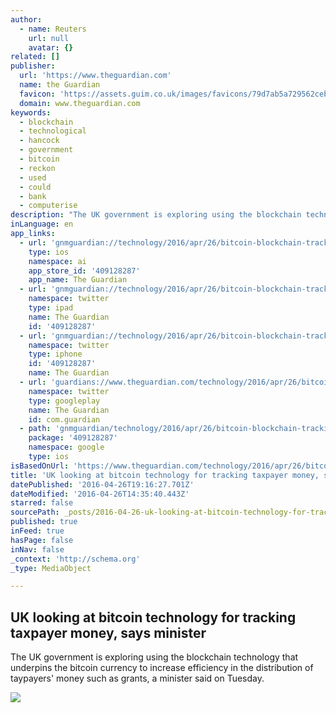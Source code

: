 ```yaml
---
author:
  - name: Reuters
    url: null
    avatar: {}
related: []
publisher:
  url: 'https://www.theguardian.com'
  name: the Guardian
  favicon: 'https://assets.guim.co.uk/images/favicons/79d7ab5a729562cebca9c6a13c324f0e/32x32.ico'
  domain: www.theguardian.com
keywords:
  - blockchain
  - technological
  - hancock
  - government
  - bitcoin
  - reckon
  - used
  - could
  - bank
  - computerise
description: "The UK government is exploring using the blockchain technology that underpins the bitcoin currency to increase efficiency in the distribution of taypayers' money such as grants, a minister said on Tuesday."
inLanguage: en
app_links:
  - url: 'gnmguardian://technology/2016/apr/26/bitcoin-blockchain-tracking-taxpayer-money-minister?contenttype=Article&source=applinks'
    type: ios
    namespace: ai
    app_store_id: '409128287'
    app_name: The Guardian
  - url: 'gnmguardian://technology/2016/apr/26/bitcoin-blockchain-tracking-taxpayer-money-minister?contenttype=Article&source=twitter'
    namespace: twitter
    type: ipad
    name: The Guardian
    id: '409128287'
  - url: 'gnmguardian://technology/2016/apr/26/bitcoin-blockchain-tracking-taxpayer-money-minister?contenttype=Article&source=twitter'
    namespace: twitter
    type: iphone
    id: '409128287'
    name: The Guardian
  - url: 'guardians://www.theguardian.com/technology/2016/apr/26/bitcoin-blockchain-tracking-taxpayer-money-minister'
    namespace: twitter
    type: googleplay
    name: The Guardian
    id: com.guardian
  - path: 'gnmguardian/technology/2016/apr/26/bitcoin-blockchain-tracking-taxpayer-money-minister?contenttype=Article&source=google'
    package: '409128287'
    namespace: google
    type: ios
isBasedOnUrl: 'https://www.theguardian.com/technology/2016/apr/26/bitcoin-blockchain-tracking-taxpayer-money-minister'
title: 'UK looking at bitcoin technology for tracking taxpayer money, says minister'
datePublished: '2016-04-26T19:16:27.701Z'
dateModified: '2016-04-26T14:35:40.443Z'
starred: false
sourcePath: _posts/2016-04-26-uk-looking-at-bitcoin-technology-for-tracking-taxpayer-money.md
published: true
inFeed: true
hasPage: false
inNav: false
_context: 'http://schema.org'
_type: MediaObject

---
```

<article style=""><h1>UK looking at bitcoin technology for tracking taxpayer money, says minister</h1><p>The UK government is exploring using the blockchain technology that underpins the bitcoin currency to increase efficiency in the distribution of taypayers' money such as grants, a minister said on Tuesday.</p><img src="https://i.guim.co.uk/img/media/d6599974eeff6dc64f5849f7f274cc4efef5c419/0_139_4950_2973/4950.jpg?w=1200&amp;q=55&amp;auto=format&amp;usm=12&amp;fit=max&amp;s=007a8fa494c9c088487412a5b076d474" /></article>